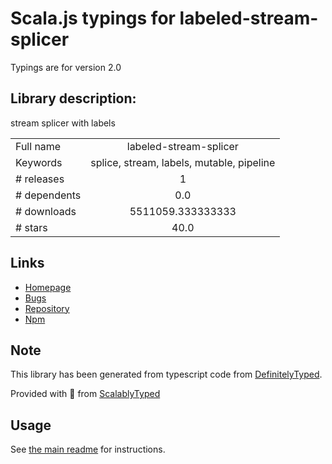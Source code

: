 
# Scala.js typings for labeled-stream-splicer

Typings are for version 2.0

## Library description:
stream splicer with labels

|                    |                 |
| ------------------ | :-------------: |
| Full name          | labeled-stream-splicer |
| Keywords           | splice, stream, labels, mutable, pipeline |
| # releases         | 1 |
| # dependents       | 0.0 |
| # downloads        | 5511059.333333333 |
| # stars            | 40.0 |

## Links
- [Homepage](https://github.com/browserify/labeled-stream-splicer)
- [Bugs](https://github.com/browserify/labeled-stream-splicer/issues)
- [Repository](https://github.com/browserify/labeled-stream-splicer)
- [Npm](https://www.npmjs.com/package/labeled-stream-splicer)
    


## Note
This library has been generated from typescript code from [DefinitelyTyped](https://definitelytyped.org).

Provided with :purple_heart: from [ScalablyTyped](https://github.com/oyvindberg/ScalablyTyped)

## Usage
See [the main readme](../../readme.md) for instructions.



